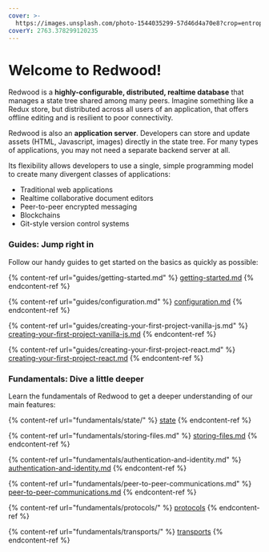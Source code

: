 ```yaml
---
cover: >-
  https://images.unsplash.com/photo-1544035299-57d46d4a70e8?crop=entropy&cs=srgb&fm=jpg&ixid=MnwxOTcwMjR8MHwxfHNlYXJjaHw1fHxyZWR3b29kfGVufDB8fHx8MTY0NzQ3MDI3MQ&ixlib=rb-1.2.1&q=85
coverY: 2763.378299120235
---
```


# Welcome to Redwood!

Redwood is a **highly-configurable, distributed, realtime database** that manages a state tree shared among many peers. Imagine something like a Redux store, but distributed across all users of an application, that offers offline editing and is resilient to poor connectivity.

Redwood is also an **application server**. Developers can store and update assets (HTML, Javascript, images) directly in the state tree. For many types of applications, you may not need a separate backend server at all.

Its flexibility allows developers to use a single, simple programming model to create many divergent classes of applications:

* Traditional web applications
* Realtime collaborative document editors
* Peer-to-peer encrypted messaging
* Blockchains
* Git-style version control systems

### Guides: Jump right in

Follow our handy guides to get started on the basics as quickly as possible:

{% content-ref url="guides/getting-started.md" %}
[getting-started.md](guides/getting-started.md)
{% endcontent-ref %}

{% content-ref url="guides/configuration.md" %}
[configuration.md](guides/configuration.md)
{% endcontent-ref %}

{% content-ref url="guides/creating-your-first-project-vanilla-js.md" %}
[creating-your-first-project-vanilla-js.md](guides/creating-your-first-project-vanilla-js.md)
{% endcontent-ref %}

{% content-ref url="guides/creating-your-first-project-react.md" %}
[creating-your-first-project-react.md](guides/creating-your-first-project-react.md)
{% endcontent-ref %}

### Fundamentals: Dive a little deeper

Learn the fundamentals of Redwood to get a deeper understanding of our main features:

{% content-ref url="fundamentals/state/" %}
[state](fundamentals/state/)
{% endcontent-ref %}

{% content-ref url="fundamentals/storing-files.md" %}
[storing-files.md](fundamentals/storing-files.md)
{% endcontent-ref %}

{% content-ref url="fundamentals/authentication-and-identity.md" %}
[authentication-and-identity.md](fundamentals/authentication-and-identity.md)
{% endcontent-ref %}

{% content-ref url="fundamentals/peer-to-peer-communications.md" %}
[peer-to-peer-communications.md](fundamentals/peer-to-peer-communications.md)
{% endcontent-ref %}

{% content-ref url="fundamentals/protocols/" %}
[protocols](fundamentals/protocols/)
{% endcontent-ref %}

{% content-ref url="fundamentals/transports/" %}
[transports](fundamentals/transports/)
{% endcontent-ref %}
